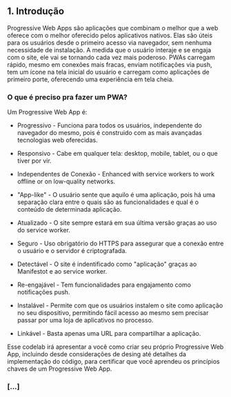 ## 1. Introdução

Progressive Web Apps são aplicações que combinam o melhor que a web oferece com o melhor oferecido pelos aplicativos nativos. Elas são úteis para os usuários desde o primeiro acesso via navegador, sem nenhuma necessidade de instalação. A medida que o usuário interaje e se engaja com o site, ele vai se tornando cada vez mais poderoso. PWAs carregam rápido, mesmo em conexões mais fracas, enviam notificações via push, tem um ícone na tela inicial do usuário e carregam como aplicações de primeiro porte, oferecendo uma experiência em tela cheia.

### O que é preciso pra fazer um PWA?

Um Progressive Web App é:

* Progressivo - Funciona para todos os usuários, independente do navegador do mesmo, pois é construido com as mais avançadas tecnologias web oferecidas.

* Responsivo - Cabe em qualquer tela: desktop, mobile, tablet, ou o que tiver por vir.

* Independentes de Conexão - Enhanced with service workers to work offline or on low-quality networks.

* "App-like" - O usuário sente que aquilo é uma aplicação, pois há uma separação clara entre o quais são as funcionalidades e qual é o conteúdo de determinada aplicação.

* Atualizado - O site sempre estará em sua última versão graças ao uso do service worker.

* Seguro - Uso obrigatório do HTTPS para assegurar que a conexão entre o usuário e o servidor é criptografada.

* Detectável - O site é indentificado como "aplicação" graças ao Manifestot e ao service worker.

* Re-engajável - Tem funcionalidades para engajamento como notificações push.

* Instalável - Permite com que os usuários instalem o site como aplicação no seu dispositivo, permitindo fácil acesso ao mesmo sem precisar passar por uma loja de aplicativos no processo.

* Linkável - Basta apenas uma URL para compartilhar a aplicação.

Esse codelab irá apresentar a você como criar seu próprio Progressive Web App, incluindo desde considerações de desing até detalhes da implementação do código, para certificar que você aprendeu os princípios chaves de um Progressive Web App.

### [...]
